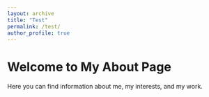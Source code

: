 ```yaml
---
layout: archive
title: "Test"
permalink: /test/
author_profile: true
---
```


# Welcome to My About Page

Here you can find information about me, my interests, and my work.
